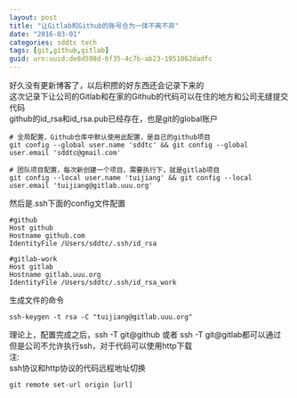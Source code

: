 ```yaml
---
layout: post
title: "让Gitlab和Github的账号合为一体不离不弃"
date: "2016-03-01"
categories: sddtc tech
tags: [git,github,gitlab]
guid: urn:uuid:de8d598d-6f35-4c7b-ab23-1951062dadfc
---
```


好久没有更新博客了，以后积攒的好东西还会记录下来的   
这次记录下让公司的Gitlab和在家的Github的代码可以在住的地方和公司无缝提交代码   
github的id\_rsa和id\_rsa.pub已经存在，也是git的global账户   

```vim
# 全局配置，Github仓库中默认使用此配置，是自己的github项目
git config --global user.name 'sddtc' && git config --global user.email 'sddtc@gmail.com'

# 团队项目配置，每次新创建一个项目，需要执行下，就是gitlab项目
git config --local user.name 'tuijiang' && git config --local user.email 'tuijiang@gitlab.uuu.org'
```
然后是.ssh下面的config文件配置  

```vim
#github
Host github
Hostname github.com
IdentityFile /Users/sddtc/.ssh/id_rsa

#gitlab-work
Host gitlab
Hostname gitlab.uuu.org
IdentityFile /Users/sddtc/.ssh/id_rsa_work
```

生成文件的命令  

```vim
ssh-keygen -t rsa -C "tuijiang@gitlab.uuu.org"
```

理论上，配置完成之后，ssh -T git@github 或者 ssh -T git@gitlab都可以通过  
但是公司不允许执行ssh，对于代码可以使用http下载  
注:  
ssh协议和http协议的代码远程地址切换    

```vim
git remote set-url origin [url]
```
